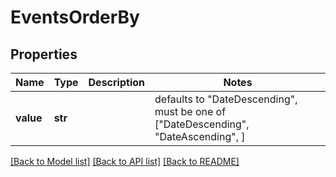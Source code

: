 # EventsOrderBy


## Properties
Name | Type | Description | Notes
------------ | ------------- | ------------- | -------------
**value** | **str** |  | defaults to "DateDescending",  must be one of ["DateDescending", "DateAscending", ]

[[Back to Model list]](../README.md#documentation-for-models) [[Back to API list]](../README.md#documentation-for-api-endpoints) [[Back to README]](../README.md)


